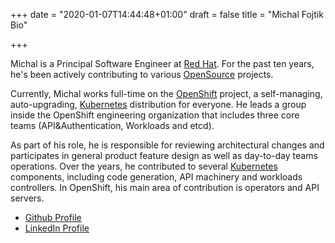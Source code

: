 +++
date = "2020-01-07T14:44:48+01:00"
draft = false
title = "Michal Fojtik Bio"

+++

Michal is a Principal Software Engineer at [Red Hat](https://redhat.com). For the past ten years, he's been actively contributing to various [OpenSource](https://opensource.com/resources/what-open-source) projects.

Currently, Michal works full-time on the [OpenShift](https://www.openshift.org) project, a self-managing, auto-upgrading, [Kubernetes](https://kubernetes.io) distribution for everyone.
He leads a group inside the OpenShift engineering organization that includes three core teams (API&Authentication, Workloads and etcd).

As part of his role, he is responsible for reviewing architectural changes and participates in general product feature design as well as day-to-day teams operations.
Over the years, he contributed to several [Kubernetes](https://kubernetes.io) components, including code generation, API machinery and workloads controllers. In OpenShift, his main area of contribution is operators and API servers.

* [Github Profile](https://github.com/mfojtik)
* [LinkedIn Profile](https://www.linkedin.com/in/michalfojtik)

